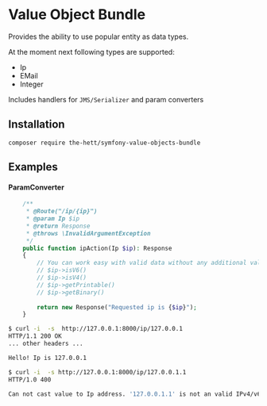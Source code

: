 # Value Object Bundle

Provides the ability to use popular entity as data types.

At the moment next following types are supported:
- Ip
- EMail
- Integer


Includes handlers for `JMS/Serializer` and param converters

## Installation

`composer require the-hett/symfony-value-objects-bundle`

## Examples

#### ParamConverter


```php
    /**
     * @Route("/ip/{ip}")
     * @param Ip $ip
     * @return Response
     * @throws \InvalidArgumentException
     */
    public function ipAction(Ip $ip): Response
    {
        // You can work easy with valid data without any additional validators
        // $ip->isV6()
        // $ip->isV4()
        // $ip->getPrintable()
        // $ip->getBinary()
        
        return new Response("Requested ip is {$ip}");
    }
```


```bash
$ curl -i  -s  http://127.0.0.1:8000/ip/127.0.0.1
HTTP/1.1 200 OK
... other headers ...

Hello! Ip is 127.0.0.1

```

```bash
$ curl -i  -s http://127.0.0.1:8000/ip/127.0.0.1.1
HTTP/1.0 400

Can not cast value to Ip address. '127.0.0.1.1' is not an valid IPv4/v6 address

```


